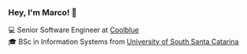 ### Hey, I'm Marco! 👋

💻 Senior Software Engineer at [Coolblue](https://www.coolblue.nl/) <br>
🎓 BSc in Information Systems from [University of South Santa Catarina](https://www.linkedin.com/school/universidade-do-sul-de-santa-catarina/) <br>
